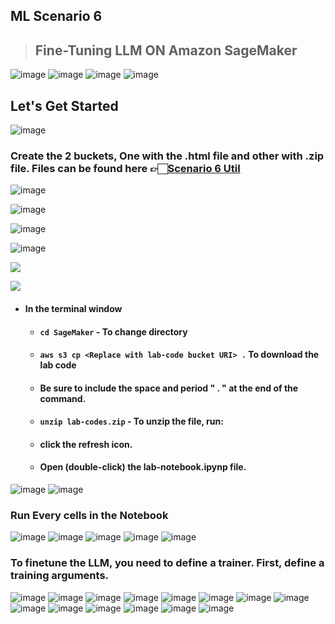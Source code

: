 ## ML Scenario 6
> ## Fine-Tuning LLM ON Amazon SageMaker

![image](https://github.com/Brindha-m/AWS_Games/assets/72887609/5b75cc84-3c09-4408-af80-366db8ff443c)
![image](https://github.com/Brindha-m/AWS_Games/assets/72887609/937299bb-1dc6-468e-8a4b-ec1e98b45365)
![image](https://github.com/Brindha-m/AWS_Games/assets/72887609/17903a2b-23a9-463e-b501-ea4a0187003a)
![image](https://github.com/Brindha-m/AWS_Games/assets/72887609/9ffb7b40-2834-47aa-902f-6c0d6ab6bc25)


## Let's Get Started

![image](https://github.com/Brindha-m/AWS_Games/assets/72887609/86d0a832-802c-4b6a-9902-a0813c9ca2e3)


### Create the 2 buckets, One with the .html file and other with .zip file. Files can be found here 👉🏻[Scenario 6 Util]()

![image](https://github.com/Brindha-m/AWS_Games/assets/72887609/2dc90dcf-c143-4ea9-a5e0-9059fddedb2f)

![image](https://github.com/Brindha-m/AWS_Games/assets/72887609/e656174e-c04d-4beb-b071-3086c5f2acf7)

![image](https://github.com/Brindha-m/AWS_Games/assets/72887609/d7515297-6255-451e-a7d9-322aa958d6b2)

![image](https://github.com/Brindha-m/AWS_Games/assets/72887609/4af8e67e-8cc8-45c2-9b9c-f5c50cf17b09)

![](https://github.com/Brindha-m/AWS_Games/assets/72887609/1dda32a1-8138-4e89-ab98-7a221b0ecb12)

![](https://github.com/Brindha-m/AWS_Games/assets/72887609/9b4870dd-463b-4054-ab26-02cc851873d8)

- #### In the terminal window
   
   - #### `cd SageMaker` - To change directory
   - #### ` aws s3 cp <Replace with lab-code bucket URI> . ` To download the lab code
   - #### Be sure to include the space and period  " . " at the end of the command.
   - #### `unzip lab-codes.zip` - To unzip the file, run:
   - #### click the refresh icon.
   - #### Open (double-click) the lab-notebook.ipynp file.

<img alt="image" src="https://github.com/Brindha-m/AWS_Games/assets/72887609/18e42363-40bb-4c57-9547-2ac5ef115520">
<img alt="image" src="https://github.com/Brindha-m/AWS_Games/assets/72887609/c5f8f04f-448f-416a-b94f-03e02b36c593">

### Run Every cells in the Notebook

<img alt="image" src="https://github.com/Brindha-m/AWS_Games/assets/72887609/070e6eef-17bc-4faa-b7b1-fa8f492b6e3b">

<img alt="image" src="https://github.com/Brindha-m/AWS_Games/assets/72887609/b82775d9-69ac-40ab-be1b-4de1427d8357">

<img alt="image" src="https://github.com/Brindha-m/AWS_Games/assets/72887609/ef59f8a5-1606-49b8-80fe-3968969e2e35">

<img alt="image" src="https://github.com/Brindha-m/AWS_Games/assets/72887609/06a18c3c-a31b-4666-90c0-081954c95e5a">

<img alt="image" src="https://github.com/Brindha-m/AWS_Games/assets/72887609/d6bf7ae4-7e2a-4f95-825b-cda03ff92107">

### To finetune the LLM, you need to define a trainer. First, define a training arguments.

<img alt="image" src="https://github.com/Brindha-m/AWS_Games/assets/72887609/f4902fa9-cc0d-420e-920c-81992bbb48c5">

<img alt="image" src="https://github.com/Brindha-m/AWS_Games/assets/72887609/02f613ce-6ab3-4bfd-8d40-16f3916b9800">

<img alt="image" src="https://github.com/Brindha-m/AWS_Games/assets/72887609/886d7d4f-8e6a-452f-b06a-a2883d025cd7">

<img alt="image" src="https://github.com/Brindha-m/AWS_Games/assets/72887609/e649439e-b669-48f4-a85c-b5557f4134e9">

<img alt="image" src="https://github.com/Brindha-m/AWS_Games/assets/72887609/06643e4c-b9c3-43ff-8fb9-fa1f5bd6cd67">


<img alt="image" src="https://github.com/Brindha-m/AWS_Games/assets/72887609/2fea2229-dcfc-4aa2-8312-5a2034912aaf">

<img alt="image" src="https://github.com/Brindha-m/AWS_Games/assets/72887609/ed0ae05b-f6a8-4390-a4f5-7ab7c0a66aa2">

<img alt="image" src="https://github.com/Brindha-m/AWS_Games/assets/72887609/06821415-029e-407a-b19d-cb39af84f10b">

<img alt="image" src="https://github.com/Brindha-m/AWS_Games/assets/72887609/19270a53-5836-4054-a737-5f85a4ec7ec9">

<img alt="image" src="https://github.com/Brindha-m/AWS_Games/assets/72887609/48ced8b5-e925-4902-8e17-936feddbf7cd">

<img alt="image" src="https://github.com/Brindha-m/AWS_Games/assets/72887609/12b19c97-ab91-4ce9-9d7a-598d1ca5ff2a">

<img alt="image" src="https://github.com/Brindha-m/AWS_Games/assets/72887609/881a01e8-9b1d-4fb1-97e3-c62b2b9f5dc9">

<img alt="image" src="https://github.com/Brindha-m/AWS_Games/assets/72887609/64b26005-5c4f-462a-81ed-1c3dbdb00f5c">

<img alt="image" src="https://github.com/Brindha-m/AWS_Games/assets/72887609/a0779394-f593-4567-91cc-e2312e06f900">

